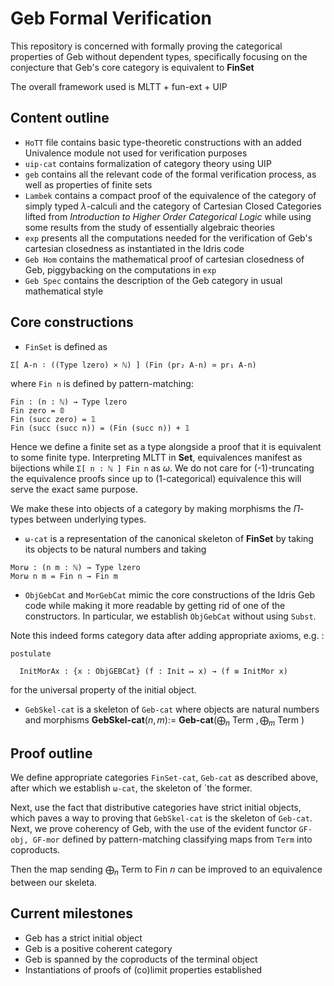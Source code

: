 # Geb Formal Verification

This repository is concerned with formally proving the categorical properties of Geb without dependent types, specifically focusing on the conjecture that Geb's core category is equivalent to **FinSet**

The overall framework used is MLTT + fun-ext + UIP


## Content outline
- `HoTT` file contains basic type-theoretic constructions with an added Univalence module not used for verification purposes
- `uip-cat` contains formalization of category theory using UIP
- `geb` contains all the relevant code of the formal verification process, as well as properties of finite sets
- `Lambek` contains a compact proof of the equivalence of the category of simply typed $\lambda$-calculi and the category of Cartesian Closed Categories lifted from *Introduction to Higher Order Categorical Logic* while using some results from the study of essentially algebraic theories
- `exp` presents all the computations needed for the verification of Geb's cartesian closedness as instantiated in the Idris code
- `Geb Hom` contains the mathematical proof of cartesian closedness of Geb, piggybacking on the computations in `exp` 
- `Geb Spec` contains the description of the Geb category in usual mathematical style

## Core constructions

- `FinSet` is defined as 
```
Σ[ A-n ∶ ((Type lzero) × ℕ) ] (Fin (pr₂ A-n) ≃ pr₁ A-n)
```  
where `Fin n` is defined by pattern-matching:

    Fin : (n : ℕ) → Type lzero
    Fin zero = 𝟘
    Fin (succ zero) = 𝟙
    Fin (succ (succ n)) = (Fin (succ n)) + 𝟙

Hence we define a finite set as a type alongside a proof that it is equivalent to some finite type. Interpreting MLTT in **Set**, equivalences manifest as bijections while `Σ[ n : ℕ ] Fin n` as $\omega$. We do not care for (-1)-truncating the equivalence proofs since up to (1-categorical) equivalence this will serve the exact same purpose.

We make these into objects of a category by making morphisms the $\Pi$-types between underlying types.

- `ω-cat` is a representation of the canonical skeleton of **FinSet** by taking its objects to be natural numbers and taking
```
Morω : (n m : ℕ) → Type lzero
Morω n m = Fin n → Fin m
```
- `ObjGebCat` and `MorGebCat` mimic the core constructions of the Idris Geb code while making it more readable by getting rid of one of the constructors. In particular, we establish `ObjGebCat` without using `Subst`.

Note this indeed forms category data after adding appropriate axioms, e.g. :

    postulate

      InitMorAx : {x : ObjGEBCat} (f : Init ↦ x) → (f ≡ InitMor x)
for the universal property of the initial object.

- `GebSkel-cat` is a skeleton of `Geb-cat` where objects are natural numbers and morphisms **GebSkel-cat**$(n, m) :=$  **Geb-cat**$(\bigoplus_{n}$ Term $, \bigoplus_{m}$ Term $)$ 

## Proof outline
We define appropriate categories `FinSet-cat`, `Geb-cat` as described above, after which we establish `ω-cat`, the skeleton of `the former.

Next, use the fact that distributive categories have strict initial objects, which paves a way to proving that `GebSkel-cat` is the skeleton of `Geb-cat`. Next, we prove coherency of Geb, with the use of the evident functor `GF-obj, GF-mor` defined by pattern-matching classifying maps from `Term` into coproducts. 

Then the map sending $\bigoplus_n$ Term to Fin $n$ can be improved to an equivalence between our skeleta.

## Current milestones

  - Geb has a strict initial object
  - Geb is a positive coherent category
  - Geb is spanned by the coproducts of the terminal object 
  - Instantiations of proofs of (co)limit properties established
